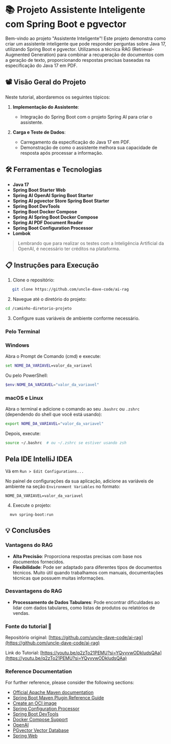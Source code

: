 # 📚 Projeto Assistente Inteligente com Spring Boot e pgvector

Bem-vindo ao projeto "Assistente Inteligente"! Este projeto demonstra como criar um assistente inteligente que pode responder perguntas sobre Java 17, utilizando Spring Boot e pgvector. Utilizamos a técnica RAG (Retrieval-Augmented Generation) para combinar a recuperação de documentos com a geração de texto, proporcionando respostas precisas baseadas na especificação do Java 17 em PDF.

## 📽️ Visão Geral do Projeto

Neste tutorial, abordaremos os seguintes tópicos:

1. **Implementação do Assistente**:
    - Integração do Spring Boot com o projeto Spring AI para criar o assistente.

2. **Carga e Teste de Dados**:
    - Carregamento da especificação do Java 17 em PDF.
    - Demonstração de como o assistente melhora sua capacidade de resposta após processar a informação.

## 🛠️ Ferramentas e Tecnologias

- **Java 17**
- **Spring Boot Starter Web**
- **Spring AI OpenAI Spring Boot Starter**
- **Spring AI pgvector Store Spring Boot Starter**
- **Spring Boot DevTools**
- **Spring Boot Docker Compose**
- **Spring AI Spring Boot Docker Compose**
- **Spring AI PDF Document Reader**
- **Spring Boot Configuration Processor**
- **Lombok**

> Lembrando que para realizar os testes com a Inteligência Artificial da OpenAI, é necessário ter créditos na plataforma.


## 📋 Instruções para Execução

1. Clone o repositório:

```bash
   git clone https://github.com/uncle-dave-code/ai-rag
```

2. Navegue até o diretório do projeto:

```bash
cd /caminho-diretorio-projeto
```

3. Configure suas variáveis de ambiente conforme necessário.

### Pelo Terminal

### Windows

Abra o Prompt de Comando (cmd) e execute:

```cmd
set NOME_DA_VARIAVEL=valor_da_variavel
```

Ou pelo PowerShell:

```powershell
$env:NOME_DA_VARIAVEL="valor_da_variavel"
```

### macOS e Linux

Abra o terminal e adicione o comando ao seu `.bashrc` ou `.zshrc` (dependendo do shell que você está usando):

```bash
export NOME_DA_VARIAVEL="valor_da_variavel"
```

Depois, execute:

```bash
source ~/.bashrc  # ou ~/.zshrc se estiver usando zsh
```

## Pela IDE IntelliJ IDEA

Vá em `Run > Edit Configurations...`

No painel de configurações da sua aplicação, adicione as variáveis de ambiente na seção `Environment Variables` no formato:

```
NOME_DA_VARIAVEL=valor_da_variavel
```

4. Execute o projeto:

```bash 
  mvn spring-boot:run
```


## 💡 Conclusões

### Vantagens do RAG

- **Alta Precisão**: Proporciona respostas precisas com base nos documentos fornecidos.
- **Flexibilidade**: Pode ser adaptado para diferentes tipos de documentos técnicos. Muito útil
                     quando trabalhamos com manuais, documentações técnicas que possuem muitas informações.
### Desvantagens do RAG

- **Processamento de Dados Tabulares**: Pode encontrar dificuldades ao lidar com dados tabulares, como listas de produtos ou relatórios de vendas.

### Fonte do tutorial 📢

Repositório original: [https://github.com/uncle-dave-code/ai-rag](https://github.com/uncle-dave-code/ai-rag)

Link do Tutorial: [https://youtu.be/q2zTo21PEMU?si=YQyvvwODkludsQAa](https://youtu.be/q2zTo21PEMU?si=YQyvvwODkludsQAa)

### Reference Documentation
For further reference, please consider the following sections:

* [Official Apache Maven documentation](https://maven.apache.org/guides/index.html)
* [Spring Boot Maven Plugin Reference Guide](https://docs.spring.io/spring-boot/3.3.4/maven-plugin)
* [Create an OCI image](https://docs.spring.io/spring-boot/3.3.4/maven-plugin/build-image.html)
* [Spring Configuration Processor](https://docs.spring.io/spring-boot/docs/3.3.4/reference/htmlsingle/index.html#appendix.configuration-metadata.annotation-processor)
* [Spring Boot DevTools](https://docs.spring.io/spring-boot/docs/3.3.4/reference/htmlsingle/index.html#using.devtools)
* [Docker Compose Support](https://docs.spring.io/spring-boot/docs/3.3.4/reference/htmlsingle/index.html#features.docker-compose)
* [OpenAI](https://docs.spring.io/spring-ai/reference/api/clients/openai-chat.html)
* [PGvector Vector Database](https://docs.spring.io/spring-ai/reference/api/vectordbs/pgvector.html)
* [Spring Web](https://docs.spring.io/spring-boot/docs/3.3.4/reference/htmlsingle/index.html#web)

